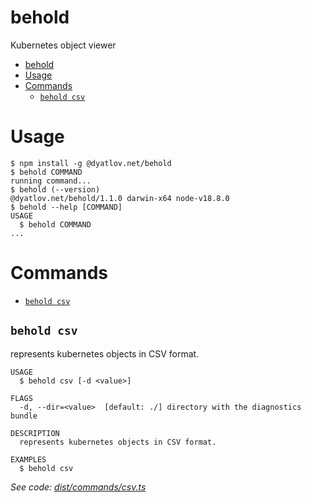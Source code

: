 behold
======

Kubernetes object viewer

<!-- toc -->
- [behold](#behold)
- [Usage](#usage)
- [Commands](#commands)
  - [`behold csv`](#behold-csv)
<!-- tocstop -->
# Usage
<!-- usage -->
```sh-session
$ npm install -g @dyatlov.net/behold
$ behold COMMAND
running command...
$ behold (--version)
@dyatlov.net/behold/1.1.0 darwin-x64 node-v18.8.0
$ behold --help [COMMAND]
USAGE
  $ behold COMMAND
...
```
<!-- usagestop -->
# Commands
<!-- commands -->
* [`behold csv`](#behold-csv)

## `behold csv`

represents kubernetes objects in CSV format.

```
USAGE
  $ behold csv [-d <value>]

FLAGS
  -d, --dir=<value>  [default: ./] directory with the diagnostics bundle

DESCRIPTION
  represents kubernetes objects in CSV format.

EXAMPLES
  $ behold csv
```

_See code: [dist/commands/csv.ts](https://github.com/adyatlov/behold/blob/v1.1.0/dist/commands/csv.ts)_
<!-- commandsstop -->

